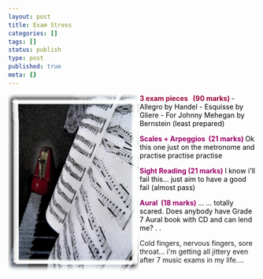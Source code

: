 ```yaml
---
layout: post
title: Exam Stress
categories: []
tags: []
status: publish
type: post
published: true
meta: {}
---
```

<p align="center"><strong><img align="left" src="/img/str2.jpg" /></strong></p>

<p align="left"><strong><font color="#990033">3 exam pieces   (90 marks)
</font></strong><font color="#000000">- Allegro by Handel
- Esquisse by Gliere
- For Johnny Mehegan by Bernstein (least prepared)</font>

<strong><font color="#990066">Scales + Arpeggios  (21 marks)</font>
</strong><font color="#000000">Ok this one just on the metronome and practise practise practise</font>

<strong><font color="#990066">Sight Reading (21 marks)</font>
</strong><font color="#000000">I know i'll fail this... just aim to have a good fail (almost pass)</font>

<strong><font color="#990066">Aural  (18 marks)</font>
</strong><font color="#000000">... ... totally scared. Does anybody have Grade 7 Aural book with CD and can lend me?
.
.</font>

Cold fingers, nervous fingers, sore throat... i'm getting all jittery even after 7 music exams in my life....
